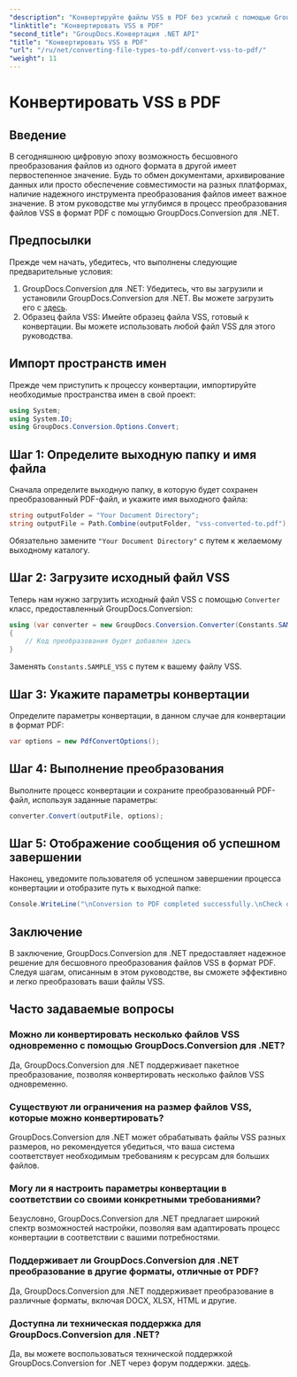 ```yaml
---
"description": "Конвертируйте файлы VSS в PDF без усилий с помощью GroupDocs.Conversion для .NET. Пакетное преобразование, настраиваемые параметры и бесшовная интеграция."
"linktitle": "Конвертировать VSS в PDF"
"second_title": "GroupDocs.Конвертация .NET API"
"title": "Конвертировать VSS в PDF"
"url": "/ru/net/converting-file-types-to-pdf/convert-vss-to-pdf/"
"weight": 11
---
```


# Конвертировать VSS в PDF

## Введение
В сегодняшнюю цифровую эпоху возможность бесшовного преобразования файлов из одного формата в другой имеет первостепенное значение. Будь то обмен документами, архивирование данных или просто обеспечение совместимости на разных платформах, наличие надежного инструмента преобразования файлов имеет важное значение. В этом руководстве мы углубимся в процесс преобразования файлов VSS в формат PDF с помощью GroupDocs.Conversion для .NET.
## Предпосылки
Прежде чем начать, убедитесь, что выполнены следующие предварительные условия:
1. GroupDocs.Conversion для .NET: Убедитесь, что вы загрузили и установили GroupDocs.Conversion для .NET. Вы можете загрузить его с [здесь](https://releases.groupdocs.com/conversion/net/).
2. Образец файла VSS: Имейте образец файла VSS, готовый к конвертации. Вы можете использовать любой файл VSS для этого руководства.

## Импорт пространств имен
Прежде чем приступить к процессу конвертации, импортируйте необходимые пространства имен в свой проект:
```csharp
using System;
using System.IO;
using GroupDocs.Conversion.Options.Convert;
```
## Шаг 1: Определите выходную папку и имя файла
Сначала определите выходную папку, в которую будет сохранен преобразованный PDF-файл, и укажите имя выходного файла:
```csharp
string outputFolder = "Your Document Directory";
string outputFile = Path.Combine(outputFolder, "vss-converted-to.pdf");
```
Обязательно замените `"Your Document Directory"` с путем к желаемому выходному каталогу.
## Шаг 2: Загрузите исходный файл VSS
Теперь нам нужно загрузить исходный файл VSS с помощью `Converter` класс, предоставленный GroupDocs.Conversion:
```csharp
using (var converter = new GroupDocs.Conversion.Converter(Constants.SAMPLE_VSS))
{
    // Код преобразования будет добавлен здесь
}
```
Заменять `Constants.SAMPLE_VSS` с путем к вашему файлу VSS.
## Шаг 3: Укажите параметры конвертации
Определите параметры конвертации, в данном случае для конвертации в формат PDF:
```csharp
var options = new PdfConvertOptions();
```
## Шаг 4: Выполнение преобразования
Выполните процесс конвертации и сохраните преобразованный PDF-файл, используя заданные параметры:
```csharp
converter.Convert(outputFile, options);
```
## Шаг 5: Отображение сообщения об успешном завершении
Наконец, уведомите пользователя об успешном завершении процесса конвертации и отобразите путь к выходной папке:
```csharp
Console.WriteLine("\nConversion to PDF completed successfully.\nCheck output in {0}", outputFolder);
```

## Заключение
В заключение, GroupDocs.Conversion для .NET предоставляет надежное решение для бесшовного преобразования файлов VSS в формат PDF. Следуя шагам, описанным в этом руководстве, вы сможете эффективно и легко преобразовать ваши файлы VSS.
## Часто задаваемые вопросы
### Можно ли конвертировать несколько файлов VSS одновременно с помощью GroupDocs.Conversion для .NET?
Да, GroupDocs.Conversion для .NET поддерживает пакетное преобразование, позволяя конвертировать несколько файлов VSS одновременно.
### Существуют ли ограничения на размер файлов VSS, которые можно конвертировать?
GroupDocs.Conversion для .NET может обрабатывать файлы VSS разных размеров, но рекомендуется убедиться, что ваша система соответствует необходимым требованиям к ресурсам для больших файлов.
### Могу ли я настроить параметры конвертации в соответствии со своими конкретными требованиями?
Безусловно, GroupDocs.Conversion для .NET предлагает широкий спектр возможностей настройки, позволяя вам адаптировать процесс конвертации в соответствии с вашими потребностями.
### Поддерживает ли GroupDocs.Conversion для .NET преобразование в другие форматы, отличные от PDF?
Да, GroupDocs.Conversion для .NET поддерживает преобразование в различные форматы, включая DOCX, XLSX, HTML и другие.
### Доступна ли техническая поддержка для GroupDocs.Conversion для .NET?
Да, вы можете воспользоваться технической поддержкой GroupDocs.Conversion for .NET через форум поддержки. [здесь](https://forum.groupdocs.com/c/conversion/11).